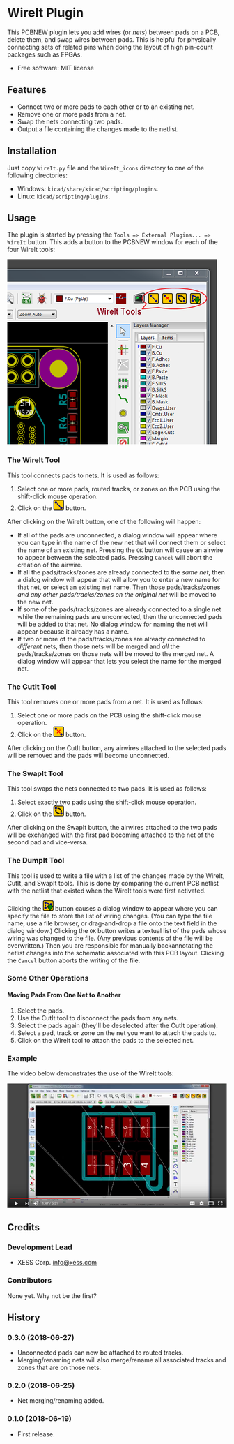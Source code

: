 # WireIt Plugin

This PCBNEW plugin lets you add wires (or *nets*) between pads on a PCB, delete them, and swap wires between pads.
This is helpful for physically connecting sets of related pins when doing
the layout of high pin-count packages such as FPGAs.

* Free software: MIT license


## Features

* Connect two or more pads to each other or to an existing net.
* Remove one or more pads from a net.
* Swap the nets connecting two pads.
* Output a file containing the changes made to the netlist.


## Installation

Just copy `WireIt.py` file and the `WireIt_icons` directory to one
of the following directories:

* Windows: `kicad/share/kicad/scripting/plugins`.
* Linux: `kicad/scripting/plugins`.


## Usage

The plugin is started by pressing the `Tools => External Plugins... => WireIt` button.
This adds a button to the PCBNEW window for each of the four WireIt tools:

![](WireIt_buttons.png)

### The WireIt Tool

This tool connects pads to nets.
It is used as follows:

1. Select one or more pads, routed tracks, or zones on the PCB using the shift-click mouse operation.
2. Click on the ![](WireIt_icons/wire_it.png) button.

After clicking on the WireIt button, one of the following will happen:

* If all of the pads are unconnected, a dialog window will appear where you can
  type in the name of the new net that will connect them or select the name of an
  existing net. Pressing the `OK` button will cause an airwire to appear between
  the selected pads. Pressing `Cancel` will abort the creation of the airwire.
* If all the pads/tracks/zones are already connected to the *same net*, then a dialog
  window will appear that will allow you to enter a new name for that net, or
  select an existing net name. Then those pads/tracks/zones *and any other 
  pads/tracks/zones on the original net*  will be moved to the new net.
* If some of the pads/tracks/zones are already connected to a single net while
  the remaining pads are unconnected, then
  the unconnected pads will be added to that net. No dialog window for naming
  the net will appear because it already has a name.
* If two or more of the pads/tracks/zones are already connected to *different* nets, then
  those nets will be merged and *all* the pads/tracks/zones on those nets will be moved
  to the merged net. A dialog window will appear that lets you select the name
  for the merged net.

### The CutIt Tool

This tool removes one or more pads from a net.
It is used as follows:

1. Select one or more pads on the PCB using the shift-click mouse operation.
2. Click on the ![](WireIt_icons/cut_it.png) button.

After clicking on the CutIt button, any airwires attached to the selected pads
will be removed and the pads will become unconnected.

### The SwapIt Tool

This tool swaps the nets connected to two pads.
It is used as follows:

1. Select exactly two pads using the shift-click mouse operation.
2. Click on the ![](WireIt_icons/swap_it.png) button.

After clicking on the SwapIt button, the airwires attached to the two pads will
be exchanged with the first pad becoming attached to the net of the second pad
and vice-versa.

### The DumpIt Tool

This tool is used to write a file with a list of the changes made by the WireIt,
CutIt, and SwapIt tools. This is done by comparing the current PCB netlist
with the netlist that existed when the WireIt tools were first activated.

Clicking the ![](WireIt_icons/dump_it.png) button causes a dialog window to appear where you can specify
the file to store the list of wiring changes. (You can type the file name, use
a file browser, or drag-and-drop a file onto the text field in the dialog window.)
Clicking the `OK` button writes a textual list of the pads whose wiring was
changed to the file. (Any previous contents of the file will be overwritten.)
Then you are responsible for manually backannotating the netlist changes into
the schematic associated with this PCB layout.
Clicking the `Cancel` button aborts the writing of the file.

### Some Other Operations

#### Moving Pads From One Net to Another

1. Select the pads.
2. Use the CutIt tool to disconnect the pads from any nets.
3. Select the pads again (they'll be deselected after the CutIt operation).
4. Select a pad, track or zone on the net you want to attach the pads to.
5. Click on the WireIt tool to attach the pads to the selected net.
 
### Example

The video below demonstrates the use of the WireIt tools:

[![WireIt Demo](video_thumbnail.png)](https://youtu.be/-FPzxCktdcs)

## Credits

### Development Lead

* XESS Corp. <info@xess.com>

### Contributors

None yet. Why not be the first?


## History

### 0.3.0 (2018-06-27)

* Unconnected pads can now be attached to routed tracks.
* Merging/renaming nets will also merge/rename all associated tracks and zones that are on those nets.

### 0.2.0 (2018-06-25)

* Net merging/renaming added.

### 0.1.0 (2018-06-19)

* First release.
